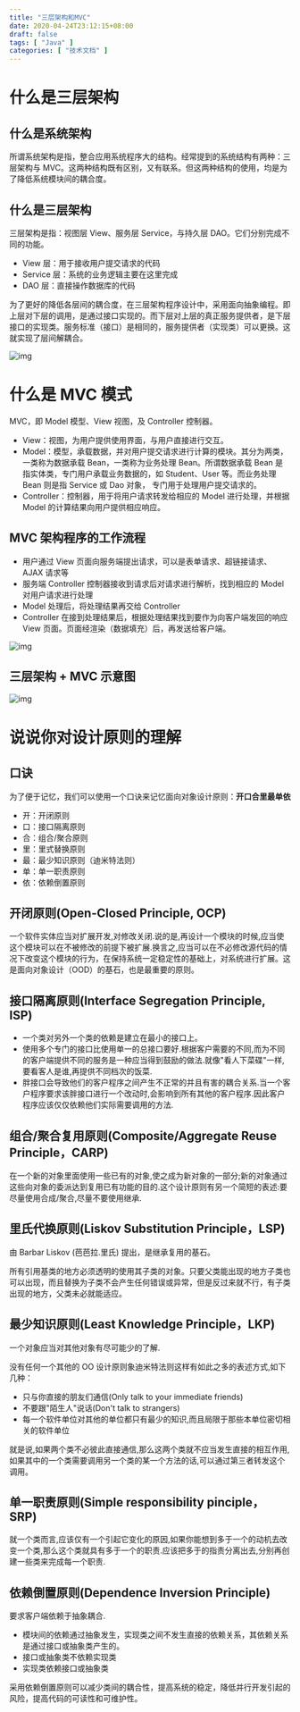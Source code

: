 ```yaml
---
title: "三层架构和MVC"
date: 2020-04-24T23:12:15+08:00
draft: false
tags: [ "Java" ]
categories: [ "技术文档" ]
---
```

# 什么是三层架构

## 什么是系统架构

所谓系统架构是指，整合应用系统程序大的结构。经常提到的系统结构有两种：三层架构与 MVC。这两种结构既有区别，又有联系。但这两种结构的使用，均是为了降低系统模块间的耦合度。

## 什么是三层架构

三层架构是指：视图层 View、服务层 Service，与持久层 DAO。它们分别完成不同的功能。

- View 层：用于接收用户提交请求的代码
- Service 层：系统的业务逻辑主要在这里完成
- DAO 层：直接操作数据库的代码

为了更好的降低各层间的耦合度，在三层架构程序设计中，采用面向抽象编程。即上层对下层的调用，是通过接口实现的。而下层对上层的真正服务提供者，是下层接口的实现类。服务标准（接口）是相同的，服务提供者（实现类）可以更换。这就实现了层间解耦合。

![img](/img/technicals/003001.png)

# 什么是 MVC 模式

MVC，即 Model 模型、View 视图，及 Controller 控制器。

- View：视图，为用户提供使用界面，与用户直接进行交互。
- Model：模型，承载数据，并对用户提交请求进行计算的模块。其分为两类，一类称为数据承载 Bean，一类称为业务处理 Bean。所谓数据承载 Bean 是指实体类，专门用户承载业务数据的，如 Student、User 等。而业务处理 Bean 则是指 Service 或 Dao 对象， 专门用于处理用户提交请求的。
- Controller：控制器，用于将用户请求转发给相应的 Model 进行处理，并根据 Model 的计算结果向用户提供相应响应。

## MVC 架构程序的工作流程

- 用户通过 View 页面向服务端提出请求，可以是表单请求、超链接请求、AJAX 请求等
- 服务端 Controller 控制器接收到请求后对请求进行解析，找到相应的 Model 对用户请求进行处理
- Model 处理后，将处理结果再交给 Controller
- Controller 在接到处理结果后，根据处理结果找到要作为向客户端发回的响应 View 页面。页面经渲染（数据填充）后，再发送给客户端。

![img](/img/technicals/003002.png)

## 三层架构 + MVC 示意图

![img](/img/technicals/003003.png)

# 说说你对设计原则的理解

## 口诀

为了便于记忆，我们可以使用一个口诀来记忆面向对象设计原则：**开口合里最单依**

- 开：开闭原则
- 口：接口隔离原则
- 合：组合/聚合原则
- 里：里式替换原则
- 最：最少知识原则（迪米特法则）
- 单：单一职责原则
- 依：依赖倒置原则

## 开闭原则(Open-Closed Principle, OCP)

一个软件实体应当对扩展开发,对修改关闭.说的是,再设计一个模块的时候,应当使这个模块可以在不被修改的前提下被扩展.换言之,应当可以在不必修改源代码的情况下改变这个模块的行为，在保持系统一定稳定性的基础上，对系统进行扩展。这是面向对象设计（OOD）的基石，也是最重要的原则。

## 接口隔离原则(Interface Segregation Principle, ISP)

- 一个类对另外一个类的依赖是建立在最小的接口上。
- 使用多个专门的接口比使用单一的总接口要好.根据客户需要的不同,而为不同的客户端提供不同的服务是一种应当得到鼓励的做法.就像"看人下菜碟"一样,要看客人是谁,再提供不同档次的饭菜.
- 胖接口会导致他们的客户程序之间产生不正常的并且有害的耦合关系.当一个客户程序要求该胖接口进行一个改动时,会影响到所有其他的客户程序.因此客户程序应该仅仅依赖他们实际需要调用的方法.

## 组合/聚合复用原则(Composite/Aggregate Reuse Principle，CARP)

在一个新的对象里面使用一些已有的对象,使之成为新对象的一部分;新的对象通过这些向对象的委派达到复用已有功能的目的.这个设计原则有另一个简短的表述:要尽量使用合成/聚合,尽量不要使用继承.

## 里氏代换原则(Liskov Substitution Principle，LSP)

由 Barbar Liskov (芭芭拉.里氏) 提出，是继承复用的基石。

所有引用基类的地方必须透明的使用其子类的对象。只要父类能出现的地方子类也可以出现，而且替换为子类不会产生任何错误或异常，但是反过来就不行，有子类出现的地方，父类未必就能适应。

## 最少知识原则(Least Knowledge Principle，LKP)

一个对象应当对其他对象有尽可能少的了解.

没有任何一个其他的 OO 设计原则象迪米特法则这样有如此之多的表述方式,如下几种：

- 只与你直接的朋友们通信(Only talk to your immediate friends)
- 不要跟"陌生人"说话(Don't talk to strangers)
- 每一个软件单位对其他的单位都只有最少的知识,而且局限于那些本单位密切相关的软件单位

就是说,如果两个类不必彼此直接通信,那么这两个类就不应当发生直接的相互作用,如果其中的一个类需要调用另一个类的某一个方法的话,可以通过第三者转发这个调用。

## 单一职责原则(Simple responsibility pinciple，SRP)

就一个类而言,应该仅有一个引起它变化的原因,如果你能想到多于一个的动机去改变一个类,那么这个类就具有多于一个的职责.应该把多于的指责分离出去,分别再创建一些类来完成每一个职责.

## 依赖倒置原则(Dependence Inversion Principle)

要求客户端依赖于抽象耦合.

- 模块间的依赖通过抽象发生，实现类之间不发生直接的依赖关系，其依赖关系是通过接口或抽象类产生的。
- 接口或抽象类不依赖实现类
- 实现类依赖接口或抽象类

采用依赖倒置原则可以减少类间的耦合性，提高系统的稳定，降低并行开发引起的风险，提高代码的可读性和可维护性。
